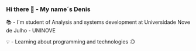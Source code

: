 ### Hi there 👋 - My name´s Denis 

:books: - I´m student of Analysis and systems development at Universidade Nove de Julho - UNINOVE

:bulb: - Learning about programming and technologies :D


<!--
**DenisSant1/DenisSant1** is a ✨ _special_ ✨ repository because its `README.md` (this file) appears on your GitHub profile.

Here are some ideas to get you started:

- 🔭 I’m currently working on ...
- 🌱 I’m currently learning ...
- 👯 I’m looking to collaborate on ...
- 🤔 I’m looking for help with ...
- 💬 Ask me about ...
- 📫 How to reach me: ...
- 😄 Pronouns: ...
- ⚡ Fun fact: ...
-->
